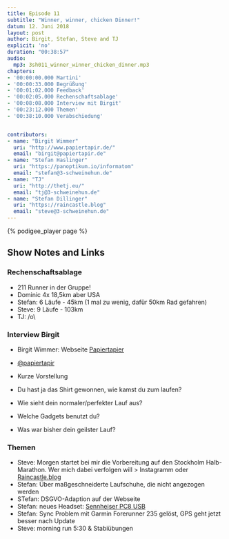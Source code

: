 ```yaml
---
title: Episode 11
subtitle: "Winner, winner, chicken Dinner!"
datum: 12. Juni 2018
layout: post
author: Birgit, Stefan, Steve and TJ
explicit: 'no'
duration: "00:38:57"
audio:
  mp3: 3sh011_winner_winner_chicken_dinner.mp3
chapters:
- '00:00:00.000 Martini'
- '00:00:33.000 Begrüßung'
- '00:01:02.000 Feedback'
- '00:02:05.000 Rechenschaftsablage'
- '00:08:08.000 Interview mit Birgit'
- '00:23:12.000 Themen'
- '00:38:10.000 Verabschiedung'


contributors:
- name: "Birgit Wimmer"
  uri: "http://www.papiertapir.de/"
  email: "birgit@papiertapir.de"
- name: "Stefan Haslinger"
  uri: "https://panoptikum.io/informatom"
  email: "stefan@3-schweinehun.de"
- name: "TJ"
  uri: "http://thetj.eu/"
  email: "tj@3-schweinehun.de"
- name: "Stefan Dillinger"
  uri: "https://raincastle.blog"
  email: "steve@3-schweinehun.de"
---
```


{% podigee_player page %}

## Show Notes and Links

### Rechenschaftsablage


* 211 Runner in der Gruppe!
* Dominic 4x 18,5km aber USA
* Stefan: 6 Läufe - 45km (1 mal zu wenig, dafür 50km Rad gefahren)
* Steve: 9 Läufe - 103km
* TJ: /o\


### Interview Birgit

* Birgit Wimmer: Webseite [Papiertapier](http://www.papiertapir.de/)
* [@papiertapir](https://twitter.com/PapierTapir)

* Kurze Vorstellung
* Du hast ja das Shirt gewonnen, wie kamst du zum laufen?
* Wie sieht dein normaler/perfekter Lauf aus?
* Welche Gadgets benutzt du?
* Was war bisher dein geilster Lauf?


### Themen

* Steve: Morgen startet bei mir die Vorbereitung auf den Stockholm Halb-Marathon. Wer mich dabei
  verfolgen will > Instagramm oder [Raincastle.blog](http://Raincastle.blog)
* Stefan: Über maßgeschneiderte Laufschuhe, die nicht angezogen werden
* STefan: DSGVO-Adaption auf der Webseite
* Stefan: neues Headset:
  [Sennheiser PC8 USB](https://www.amazon.de/Sennheiser-PC-USB-Headset-schwarz/dp/B005HWEZGG/)
* Stefan: Sync Problem mit Garmin Forerunner 235 gelöst, GPS geht jetzt besser nach Update
* Steve: morning run 5:30 & Stabiübungen
